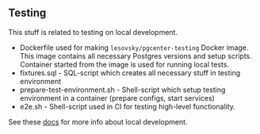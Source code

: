 ## Testing

This stuff is related to testing on local development.

- Dockerfile used for making `lesovsky/pgcenter-testing` Docker image. This image contains all necessary Postgres versions and setup scripts. Container started from the image is used for running local tests.
- fixtures.sql - SQL-script which creates all necessary stuff in testing environment
- prepare-test-environment.sh - Shell-script which setup testing environment in a container (prepare configs, start services)
- e2e.sh - Shell-script used in CI for testing high-level functionality.

See these [docs](../doc/development.md) for more info about local development.